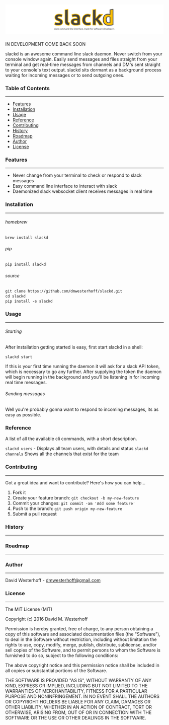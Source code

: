 ![Alt text](https://raw.githubusercontent.com/dmwesterhoff/slackd/master/logo.png?raw=true "slackd")
-------------------------------------------------------------------------------

IN DEVELOPMENT COME BACK SOON

slackd is an awesome command line slack daemon. Never switch from your console
window again. Easily send messages and files straight from your terminal and
get real-time messages from channels and DM's sent straight to your console's
text output. slackd sits dormant as a background process waiting for incoming
messages or to send outgoing ones.

### Table of Contents
---------------------

* [Features](#features)
* [Installation](#installation)
* [Usage](#usage)
* [Reference](#reference)
* [Contributing](#contributing)
* [History](#history)
* [Roadmap](#roadmap)
* [Author](#author)
* [License](#license)

### Features
------------

- Never change from your terminal to check or respond to slack messages
- Easy command line interface to interact with slack
- Daemonized slack websocket client receives messages in real time

### Installation
----------------

###### homebrew

```
brew install slackd
```

###### pip

```
pip install slackd
```

###### source

```
git clone https://github.com/dmwesterhoff/slackd.git
cd slackd
pip install -e slackd
```

### Usage
---------

###### Starting

After installation getting started is easy, first start slackd in a shell:

```
slackd start
```

If this is your first time running the daemon it will ask for a slack API 
token, which is necessary to go any further. After supplying the token
the daemon will begin running in the background and you'll be listening in
for incoming real time messages.

###### Sending messages

Well you're probably gonna want to respond to incoming messages, its as easy
as possible.

### Reference

A list of all the available cli commands, with a short description.

`slackd users` - Displays all team users, with details and status
`slackd channels` Shows all the channels that exist for the team

### Contributing
----------------

Got a great idea and want to contribute? Here's how you can help...

1. Fork it
2. Create your feature branch: `git checkout -b my-new-feature`
3. Commit your changes: `git commit -am 'Add some feature'`
4. Push to the branch: `git push origin my-new-feature`
5. Submit a pull request

### History
-----------

### Roadmap
-----------

### Author
----------

David Westerhoff - dmwesterhoff@gmail.com

### License
-----------

The MIT License (MIT)

Copyright (c) 2016 David M. Westerhoff

Permission is hereby granted, free of charge, to any person obtaining a copy of this software and associated documentation files (the "Software"), to deal in the Software without restriction, including without limitation the rights to use, copy, modify, merge, publish, distribute, sublicense, and/or sell copies of the Software, and to permit persons to whom the Software is furnished to do so, subject to the following conditions:

The above copyright notice and this permission notice shall be included in all copies or substantial portions of the Software.

THE SOFTWARE IS PROVIDED "AS IS", WITHOUT WARRANTY OF ANY KIND, EXPRESS OR IMPLIED, INCLUDING BUT NOT LIMITED TO THE WARRANTIES OF MERCHANTABILITY, FITNESS FOR A PARTICULAR PURPOSE AND NONINFRINGEMENT. IN NO EVENT SHALL THE AUTHORS OR COPYRIGHT HOLDERS BE LIABLE FOR ANY CLAIM, DAMAGES OR OTHER LIABILITY, WHETHER IN AN ACTION OF CONTRACT, TORT OR OTHERWISE, ARISING FROM, OUT OF OR IN CONNECTION WITH THE SOFTWARE OR THE USE OR OTHER DEALINGS IN THE SOFTWARE.

